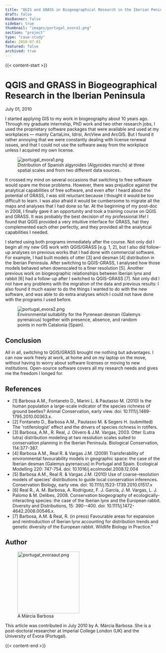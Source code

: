 ```yaml
---
title: "QGIS and GRASS in Biogeographical Research in the Iberian Peninsula"
draft: false
HasBanner: false
sidebar: true
thumbnail: "images/portugal_evora1.png"
section: "project"
type: "case-study"
date: 2010-07-01
featured: false
archived: true
---
```

{{< content-start >}}

# QGIS and GRASS in Biogeographical Research in the Iberian Peninsula

<p class="is-size-6 is-italic has-text-weight-medium">
  <span class="icon">
    <i class="fas fa-calendar-alt"></i>
  </span>
  <span>July 01, 2010</span>
</p>


I started applying GIS to my work in biogeography about 10 years ago. Through my graduate internship, PhD work and two other research jobs, I used the proprietary software packages that were available and used at my workplaces — mainly CartaLinx, Idrisi, ArcView and ArcGIS. But I found it rather annoying that we were constantly dealing with license renewal issues, and that I could not use the software away from the workplace unless I acquired my own license.

<figure>
<img src="../images/portugal_evora1.png" alt="portugal_evora1.png" />
<figcaption>Distribution of Spanish algyroides (Algyroides marchi) at three spatial scales and from two different data sources.</figcaption>
</figure>

It crossed my mind on several occasions that switching to free software would spare me those problems. However, there was prejudice against the analytical capabilities of free software, and even after I heard about the potential of GRASS, I was still reluctant because I thought it would be too difficult to learn. I was also afraid it would be cumbersome to migrate all the maps and analyses that I had done so far. At the beginning of my post-doc in 2008, I finally gave it an opportunity and took a training course on QGIS and GRASS. It was probably the best decision of my professional life! I found that QGIS provided a very intuitive interface for GRASS, hat they complemented each other perfectly, and they provided all the analytical capabilities I needed.

I started using both programs immediately after the course. Not only did I begin all my new GIS work with QGIS/GRASS \[e.g. 1, 2\], but I also did follow-up analyses on previous works that I had done with commercial software. For example, I had built models of otter \[3\] and desman \[4\] distribution in the Iberian Peninsula. After switching to QGIS-GRASS, I analysed how those models behaved when downscaled to a finer resolution \[5\]. Another previous work on biogeographic relationships between Iberian lynx and rabbit \[6\] had a follow-up after I switched to QGIS-GRASS \[7\]. Not only did I not have any problems with the migration of the data and previous results: I also found it much easier to do the things I wanted to do with the new software, and was able to do extra analyses which I could not have done with the programs I used before.

<figure>
<img src="../images/portugal_evora2.png" alt="portugal_evora2.png" />
<figcaption>Environmental suitability for the Pyrenean desman (Galemys pyrenaicus) together with presence, absence, and random points in north Catalonia (Spain).</figcaption>
</figure>

## Conclusion

All in all, switching to QGIS/GRASS brought me nothing but advantages. I can now work freely at work, at home and on my laptop on the move, without having to worry about software licenses or moving to new institutions. Open-source software covers all my research needs and gives me the freedom I longed for.

## References

-   \[1\] Barbosa A.M., Fontaneto D., Marini L. & Pautasso M. (2010) Is the human population a large-scale indicator of the species richness of ground beetles? Animal Conservation, early view. doi: 10.1111/j.1469-1795.2010.00363.x.
-   \[2\] Fontaneto D., Barbosa A.M., Pautasso M. & Segers H. (submitted) The \'rotiferologist\' effect and the drivers of species richness in rotifers.
-   \[3\] Barbosa, A.M., R. Real, J. Olivero & J.M. Vargas, 2003. Otter (Lutra lutra) distribution modeling at two resolution scales suited to conservation planning in the Iberian Peninsula. Biological Conservation, 114:377-387.
-   \[4\] Barbosa A.M., Real R. & Vargas J.M. (2009) Transferability of environmental favourability models in geographic space: the case of the Iberian desman (Galemys pyrenaicus) in Portugal and Spain. Ecological Modelling 220: 747-754. doi: 10.1016/j.ecolmodel.2008.12.004
-   \[5\] Barbosa A.M., Real R. & Vargas J.M. (2010) Use of coarse-resolution models of species\' distributions to guide local conservation inferences. Conservation Biology, early vew. doi: 10.1111/j.1523-1739.2010.01517.x
-   \[6\] Real R., A. M. Barbosa, A. Rodríguez, F. J. García, J. M. Vargas, L. J. Palomo & M. Delibes, 2008. Conservation biogeography of ecologically-interacting species: the case of the Iberian lynx and the European rabbit. Diversity and Distributions, 15: 390--400. doi: 10.1111/j.1472-4642.2008.00546.x.
-   \[7\] Barbosa, A.M. & Real, R. (in press) Favourable areas for expansion and reintroduction of Iberian lynx accounting for distribution trends and genetic diversity of the European rabbit. Wildlife Biology in Practice.\"

## Author

<figure>
<img src="../images/portugal_evoraaut.png" class="align-left" height="200" alt="portugal_evoraaut.png" />
<figcaption>A Márcia Barbosa</figcaption>
</figure>

This article was contributed in July 2010 by A. Márcia Barbosa. She is a post-doctoral researcher at Imperial College London (UK) and the University of Évora (Portugal).

{{< content-end >}}
